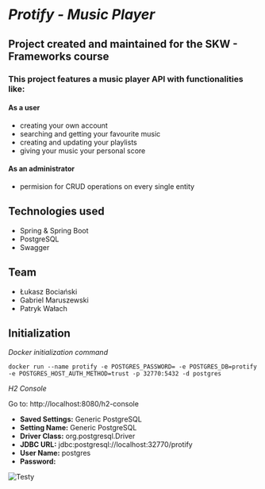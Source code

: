 # *Protify - Music Player*

## Project created and maintained for the SKW - Frameworks course

### This project features a music player API with functionalities like:

#### As a user

- creating your own account
- searching and getting your favourite music
- creating and updating your playlists
- giving your music your personal score

#### As an administrator

- permision for CRUD operations on every single entity

## Technologies used
- Spring & Spring Boot
- PostgreSQL
- Swagger

## Team
- Łukasz Bociański
- Gabriel Maruszewski
- Patryk Wałach

## Initialization

*Docker initialization command*

```
docker run --name protify -e POSTGRES_PASSWORD= -e POSTGRES_DB=protify -e POSTGRES_HOST_AUTH_METHOD=trust -p 32770:5432 -d postgres
```

*H2 Console*

Go to: http://localhost:8080/h2-console

- **Saved Settings:** Generic PostgreSQL
- **Setting Name:** Generic PostgreSQL
- **Driver Class:** org.postgresql.Driver
- **JDBC URL:** jdbc:postgresql://localhost:32770/protify
- **User Name:** postgres
- **Password:**
 
 ![Testy](https://pbs.twimg.com/media/CiLWjAQVEAIae7z.jpg)
